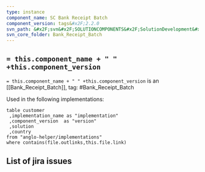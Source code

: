 ```yaml
---
type: instance
component_name: SC Bank Receipt Batch
component_version: tags&#x2F;2.2.0
svn_path: &#x2F;svn&#x2F;SOLUTIONCOMPONENTS&#x2F;SolutionDevelopment&#x2F;Bank_Receipt_Batch
svn_core_folder: Bank_Receipt_Batch
---
```


## `= this.component_name + " " +this.component_version`

`= this.component_name + " " +this.component_version` is an [[Bank_Receipt_Batch]],
tag: #Bank_Receipt_Batch

Used in the following implementations:
```dataview
table customer
 ,implementation_name as "implementation"
 ,component_version  as "version"
 ,solution
 ,country  
from "anglo-helper/implementations"
where contains(file.outlinks,this.file.link)
```


## List of jira issues
